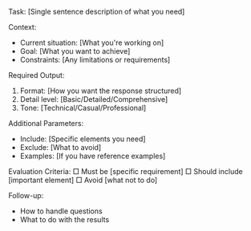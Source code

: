 Task: [Single sentence description of what you need]

Context:
- Current situation: [What you're working on]
- Goal: [What you want to achieve]
- Constraints: [Any limitations or requirements]

Required Output:
1. Format: [How you want the response structured]
2. Detail level: [Basic/Detailed/Comprehensive]
3. Tone: [Technical/Casual/Professional]

Additional Parameters:
- Include: [Specific elements you need]
- Exclude: [What to avoid]
- Examples: [If you have reference examples]

Evaluation Criteria:
□ Must be [specific requirement]
□ Should include [important element]
□ Avoid [what not to do]

Follow-up:
- How to handle questions
- What to do with the results 